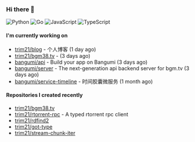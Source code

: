 ### Hi there 👋

![Python](https://img.shields.io/badge/python-3670A0?style=for-the-badge&logo=python&logoColor=ffdd54)
![Go](https://img.shields.io/badge/go-%2300ADD8.svg?style=for-the-badge&logo=go&logoColor=white)
![JavaScript](https://img.shields.io/badge/javascript-%23323330.svg?style=for-the-badge&logo=javascript&logoColor=%23F7DF1E)
![TypeScript](https://img.shields.io/badge/typescript-%23007ACC.svg?style=for-the-badge&logo=typescript&logoColor=white)

#### I'm currently working on

- [trim21/blog](https://github.com/trim21/blog) - 个人博客 (1 day ago)
- [trim21/bgm38.tv](https://github.com/trim21/bgm38.tv) -  (3 days ago)
- [bangumi/api](https://github.com/bangumi/api) - Build your app on Bangumi (3 days ago)
- [bangumi/server](https://github.com/bangumi/server) - The next-generation api backend server for bgm.tv (3 days ago)
- [bangumi/service-timeline](https://github.com/bangumi/service-timeline) - 时间胶囊微服务 (1 month ago)

#### Repositories I created recently

- [trim21/bgm38.tv](https://github.com/trim21/bgm38.tv)
- [trim21/rtorrent-rpc](https://github.com/trim21/rtorrent-rpc) - A typed rtorrent rpc client
- [trim21/rdfind2](https://github.com/trim21/rdfind2)
- [trim21/got-type](https://github.com/trim21/got-type)
- [trim21/stream-chunk-iter](https://github.com/trim21/stream-chunk-iter)
